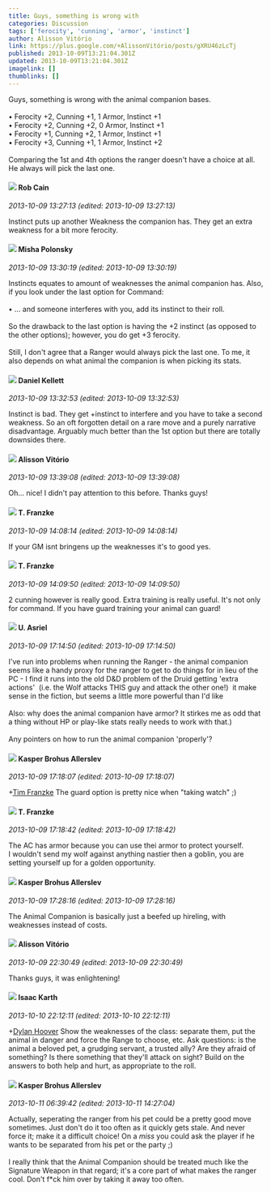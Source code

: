 ```yaml
---
title: Guys, something is wrong with
categories: Discussion
tags: ['ferocity', 'cunning', 'armor', 'instinct']
author: Alisson Vitório
link: https://plus.google.com/+AlissonVitório/posts/gXRU46zLcTj
published: 2013-10-09T13:21:04.301Z
updated: 2013-10-09T13:21:04.301Z
imagelink: []
thumblinks: []
---
```


Guys, something is wrong with the animal companion bases.<br /><br />• Ferocity +2, Cunning +1, 1 Armor, Instinct +1<br />• Ferocity +2, Cunning +2, 0 Armor, Instinct +1<br />• Ferocity +1, Cunning +2, 1 Armor, Instinct +1<br />• Ferocity +3, Cunning +1, 1 Armor, Instinct +2<br /><br />Comparing the 1st and 4th options the ranger doesn&#39;t have a choice at all. He always will pick the last one.
<div id='comment z13lcrcznqzwgvdrg04cgh5z0nfutpzbku00k'>
  <h4><img src='{{site.baseurl}}//images/avatars/109642651284569232843_photo.jpg'> Rob Cain</h4>
      <p><cite>2013-10-09 13:27:13 (edited: 2013-10-09 13:27:13)</cite></p>
        <p>Instinct puts up another Weakness the companion has. They get an extra weakness for a bit more ferocity.</p>
</div>
        

<div id='comment z13lcrcznqzwgvdrg04cgh5z0nfutpzbku00k'>
  <h4><img src='{{site.baseurl}}//images/avatars/116245899164381280330_photo.jpg'> Misha Polonsky</h4>
      <p><cite>2013-10-09 13:30:19 (edited: 2013-10-09 13:30:19)</cite></p>
        <p>Instincts equates to amount of weaknesses the animal companion has. Also, if you look under the last option for Command:<br /><br />• ... and someone interferes with you, add its instinct to their roll.<br /><br />So the drawback to the last option is having the +2 instinct (as opposed to the other options); however, you do get +3 ferocity.<br /><br />Still, I don&#39;t agree that a Ranger would always pick the last one. To me, it also depends on what animal the companion is when picking its stats. </p>
</div>
        

<div id='comment z13lcrcznqzwgvdrg04cgh5z0nfutpzbku00k'>
  <h4><img src='{{site.baseurl}}//images/avatars/104922545156965039264_photo.jpg'> Daniel Kellett</h4>
      <p><cite>2013-10-09 13:32:53 (edited: 2013-10-09 13:32:53)</cite></p>
        <p>Instinct is bad. They get +instinct to interfere and you have to take a second weakness. So an oft forgotten detail on a rare move and a purely narrative disadvantage. Arguably much better than the 1st option but there are totally downsides there.</p>
</div>
        

<div id='comment z13lcrcznqzwgvdrg04cgh5z0nfutpzbku00k'>
  <h4><img src='{{site.baseurl}}//images/avatars/115101729330777297840_photo.jpg'> Alisson Vitório</h4>
      <p><cite>2013-10-09 13:39:08 (edited: 2013-10-09 13:39:08)</cite></p>
        <p>Oh... nice! I didn&#39;t pay attention to this before. Thanks guys!</p>
</div>
        

<div id='comment z13lcrcznqzwgvdrg04cgh5z0nfutpzbku00k'>
  <h4><img src='{{site.baseurl}}//images/avatars/110330901807759406775_photo.jpg'> T. Franzke</h4>
      <p><cite>2013-10-09 14:08:14 (edited: 2013-10-09 14:08:14)</cite></p>
        <p>If your GM isnt bringens up the weaknesses it&#39;s to good yes.</p>
</div>
        

<div id='comment z13lcrcznqzwgvdrg04cgh5z0nfutpzbku00k'>
  <h4><img src='{{site.baseurl}}//images/avatars/110330901807759406775_photo.jpg'> T. Franzke</h4>
      <p><cite>2013-10-09 14:09:50 (edited: 2013-10-09 14:09:50)</cite></p>
        <p>2 cunning however is really good. Extra training is really useful. It&#39;s not only for command. If you have guard training your animal can guard!</p>
</div>
        

<div id='comment z13lcrcznqzwgvdrg04cgh5z0nfutpzbku00k'>
  <h4><img src='{{site.baseurl}}//images/avatars/101300590089394657308_photo.jpg'> U. Asriel</h4>
      <p><cite>2013-10-09 17:14:50 (edited: 2013-10-09 17:14:50)</cite></p>
        <p>I&#39;ve run into problems when running the Ranger - the animal companion seems like a handy proxy for the ranger to get to do things for in lieu of the PC - I find it runs into the old D&amp;D problem of the Druid getting &#39;extra actions&#39;  (i.e. the Wolf attacks THIS guy and attack the other one!)  it make sense in the fiction, but seems a little more powerful than I&#39;d like<br /><br />Also: why does the animal companion have armor? It stirkes me as odd that a thing without HP or play-like stats really needs to work with that.)<br /><br />Any pointers on how to run the animal companion &#39;properly&#39;?</p>
</div>
        

<div id='comment z13lcrcznqzwgvdrg04cgh5z0nfutpzbku00k'>
  <h4><img src='{{site.baseurl}}//images/avatars/110937611143261107555_photo.jpg'> Kasper Brohus Allerslev</h4>
      <p><cite>2013-10-09 17:18:07 (edited: 2013-10-09 17:18:07)</cite></p>
        <p><span class="proflinkWrapper"><span class="proflinkPrefix">+</span><a class="proflink" href="https://plus.google.com/110330901807759406775" oid="110330901807759406775">Tim Franzke</a></span> The guard option is pretty nice when &quot;taking watch&quot; ;)</p>
</div>
        

<div id='comment z13lcrcznqzwgvdrg04cgh5z0nfutpzbku00k'>
  <h4><img src='{{site.baseurl}}//images/avatars/110330901807759406775_photo.jpg'> T. Franzke</h4>
      <p><cite>2013-10-09 17:18:42 (edited: 2013-10-09 17:18:42)</cite></p>
        <p>The AC has armor because you can use thei armor to protect yourself. <br />I wouldn&#39;t send my wolf against anything nastier then a goblin, you are setting yourself up for a golden opportunity.</p>
</div>
        

<div id='comment z13lcrcznqzwgvdrg04cgh5z0nfutpzbku00k'>
  <h4><img src='{{site.baseurl}}//images/avatars/110937611143261107555_photo.jpg'> Kasper Brohus Allerslev</h4>
      <p><cite>2013-10-09 17:28:16 (edited: 2013-10-09 17:28:16)</cite></p>
        <p>The Animal Companion is basically just a beefed up hireling, with weaknesses instead of costs.</p>
</div>
        

<div id='comment z13lcrcznqzwgvdrg04cgh5z0nfutpzbku00k'>
  <h4><img src='{{site.baseurl}}//images/avatars/115101729330777297840_photo.jpg'> Alisson Vitório</h4>
      <p><cite>2013-10-09 22:30:49 (edited: 2013-10-09 22:30:49)</cite></p>
        <p>Thanks guys, it was enlightening!</p>
</div>
        

<div id='comment z13lcrcznqzwgvdrg04cgh5z0nfutpzbku00k'>
  <h4><img src='{{site.baseurl}}//images/avatars/105946087652149391485_photo.jpg'> Isaac Karth</h4>
      <p><cite>2013-10-10 22:12:11 (edited: 2013-10-10 22:12:11)</cite></p>
        <p><span class="proflinkWrapper"><span class="proflinkPrefix">+</span><a class="proflink" href="https://plus.google.com/101300590089394657308" oid="101300590089394657308">Dylan Hoover</a></span> Show the weaknesses of the class: separate them, put the animal in danger and force the Range to choose, etc. Ask questions: is the animal a beloved pet, a grudging servant, a trusted ally? Are they afraid of something? Is there something that they&#39;ll attack on sight? Build on the answers to both help and hurt, as appropriate to the roll.</p>
</div>
        

<div id='comment z13lcrcznqzwgvdrg04cgh5z0nfutpzbku00k'>
  <h4><img src='{{site.baseurl}}//images/avatars/110937611143261107555_photo.jpg'> Kasper Brohus Allerslev</h4>
      <p><cite>2013-10-11 06:39:42 (edited: 2013-10-11 14:27:04)</cite></p>
        <p>Actually, seperating the ranger from his pet could be a pretty good move sometimes. Just don&#39;t do it too often as it quickly gets stale. And never force it; make it a difficult choice! On a <i>miss</i> you could ask the player if he wants to be separated from his pet or the party ;)<br /><br />I really think that the Animal Companion should be treated much like the Signature Weapon in that regard; it&#39;s a core part of what makes the ranger cool. Don&#39;t f*ck him over by taking it away too often.</p>
</div>
        